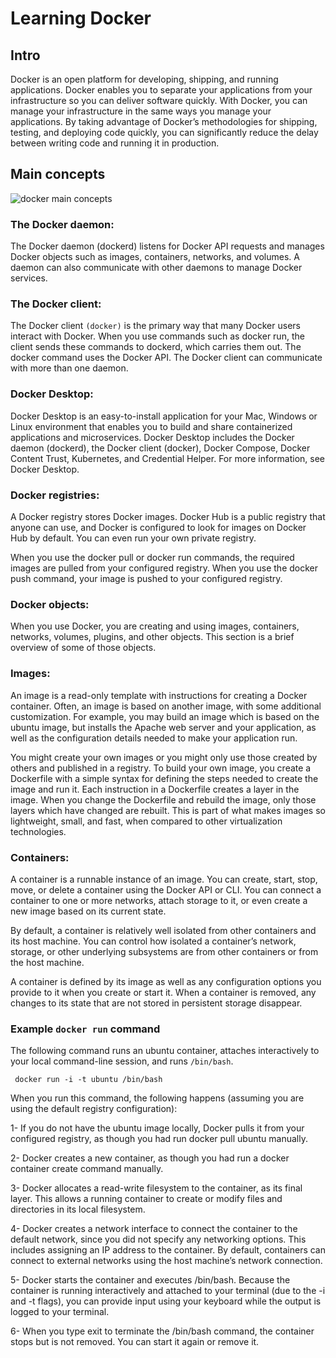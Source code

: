 # Learning Docker

## Intro
Docker is an open platform for developing, shipping, and running applications. Docker enables you to separate your applications from your infrastructure so you can deliver software quickly. With Docker, you can manage your infrastructure in the same ways you manage your applications. By taking advantage of Docker’s methodologies for shipping, testing, and deploying code quickly, you can significantly reduce the delay between writing code and running it in production.

## Main concepts
<img src="https://docs.docker.com/assets/images/architecture.svg" alt="docker main concepts" />

### The Docker daemon:
The Docker daemon (dockerd) listens for Docker API requests and manages Docker objects such as images, containers, networks, and volumes. A daemon can also communicate with other daemons to manage Docker services.

### The Docker client:
The Docker client `(docker)` is the primary way that many Docker users interact with Docker. When you use commands such as docker run, the client sends these commands to dockerd, which carries them out. The docker command uses the Docker API. The Docker client can communicate with more than one daemon.

### Docker Desktop:
Docker Desktop is an easy-to-install application for your Mac, Windows or Linux environment that enables you to build and share containerized applications and microservices. Docker Desktop includes the Docker daemon (dockerd), the Docker client (docker), Docker Compose, Docker Content Trust, Kubernetes, and Credential Helper. For more information, see Docker Desktop.

### Docker registries:
A Docker registry stores Docker images. Docker Hub is a public registry that anyone can use, and Docker is configured to look for images on Docker Hub by default. You can even run your own private registry.

When you use the docker pull or docker run commands, the required images are pulled from your configured registry. When you use the docker push command, your image is pushed to your configured registry.

### Docker objects:
When you use Docker, you are creating and using images, containers, networks, volumes, plugins, and other objects. This section is a brief overview of some of those objects.

### Images:
An image is a read-only template with instructions for creating a Docker container. Often, an image is based on another image, with some additional customization. For example, you may build an image which is based on the ubuntu image, but installs the Apache web server and your application, as well as the configuration details needed to make your application run.

You might create your own images or you might only use those created by others and published in a registry. To build your own image, you create a Dockerfile with a simple syntax for defining the steps needed to create the image and run it. Each instruction in a Dockerfile creates a layer in the image. When you change the Dockerfile and rebuild the image, only those layers which have changed are rebuilt. This is part of what makes images so lightweight, small, and fast, when compared to other virtualization technologies.

### Containers:
A container is a runnable instance of an image. You can create, start, stop, move, or delete a container using the Docker API or CLI. You can connect a container to one or more networks, attach storage to it, or even create a new image based on its current state.

By default, a container is relatively well isolated from other containers and its host machine. You can control how isolated a container’s network, storage, or other underlying subsystems are from other containers or from the host machine.

A container is defined by its image as well as any configuration options you provide to it when you create or start it. When a container is removed, any changes to its state that are not stored in persistent storage disappear.

### Example `docker run` command
The following command runs an ubuntu container, attaches interactively to your local command-line session, and runs `/bin/bash`.

```
 docker run -i -t ubuntu /bin/bash
```
When you run this command, the following happens (assuming you are using the default registry configuration):

1- If you do not have the ubuntu image locally, Docker pulls it from your configured registry, as though you had run docker pull ubuntu manually.

2- Docker creates a new container, as though you had run a docker container create command manually.

3- Docker allocates a read-write filesystem to the container, as its final layer. This allows a running container to create or modify files and directories in its local filesystem.

4- Docker creates a network interface to connect the container to the default network, since you did not specify any networking options. This includes assigning an IP address to the container. By default, containers can connect to external networks using the host machine’s network connection.

5- Docker starts the container and executes /bin/bash. Because the container is running interactively and attached to your terminal (due to the -i and -t flags), you can provide input using your keyboard while the output is logged to your terminal.

6- When you type exit to terminate the /bin/bash command, the container stops but is not removed. You can start it again or remove it.
